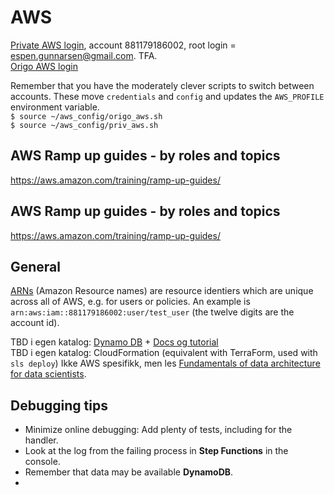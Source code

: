 # AWS
[Private AWS login](https://espenpersonal.signin.aws.amazon.com/console), account 881179186002, root login = espen.gunnarsen@gmail.com. TFA.  
[Origo AWS login](https://login.oslo.kommune.no/auth/realms/AD/protocol/saml/clients/amazon-aws)  

Remember that you have the moderately clever scripts to switch between accounts. These move `credentials` and `config` and updates  the `AWS_PROFILE` environment variable.   
`$ source ~/aws_config/origo_aws.sh`  
`$ source ~/aws_config/priv_aws.sh`  


## AWS Ramp up guides - by roles and topics
https://aws.amazon.com/training/ramp-up-guides/





## AWS Ramp up guides - by roles and topics
https://aws.amazon.com/training/ramp-up-guides/


## General
[ARNs](https://docs.aws.amazon.com/general/latest/gr/aws-arns-and-namespaces.html) (Amazon Resource names) are resource identiers which are unique across all of  AWS, e.g. for users or policies. An example is `arn:aws:iam::881179186002:user/test_user` (the twelve digits are the account id).  

TBD i egen katalog: [Dynamo DB](https://link.medium.com/TmLpxi2h2cb) + [Docs og tutorial](https://boto3.amazonaws.com/v1/documentation/api/latest/guide/dynamodb.html)   
TBD i egen katalog: CloudFormation (equivalent with TerraForm, used with `sls deploy`)
Ikke AWS spesifikk, men les [Fundamentals of data architecture for data scientists](https://towardsdatascience.com/fundamentals-of-data-architecture-to-help-data-scientists-understand-architectural-diagrams-better-7bd26de41c66).  

## Debugging tips
* Minimize online debugging: Add plenty of tests, including for the handler.
* Look at the log from the failing process in **Step Functions** in the console.
* Remember that data may be available **DynamoDB**.
* 
